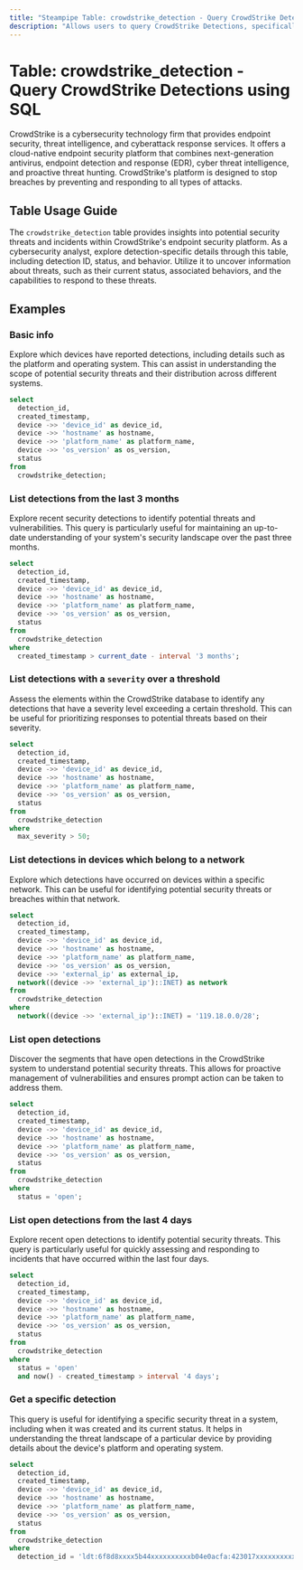 ```yaml
---
title: "Steampipe Table: crowdstrike_detection - Query CrowdStrike Detections using SQL"
description: "Allows users to query CrowdStrike Detections, specifically details related to detection ID, status, and behavior. This provides insights into potential security threats and incidents."
---
```


# Table: crowdstrike_detection - Query CrowdStrike Detections using SQL

CrowdStrike is a cybersecurity technology firm that provides endpoint security, threat intelligence, and cyberattack response services. It offers a cloud-native endpoint security platform that combines next-generation antivirus, endpoint detection and response (EDR), cyber threat intelligence, and proactive threat hunting. CrowdStrike's platform is designed to stop breaches by preventing and responding to all types of attacks.

## Table Usage Guide

The `crowdstrike_detection` table provides insights into potential security threats and incidents within CrowdStrike's endpoint security platform. As a cybersecurity analyst, explore detection-specific details through this table, including detection ID, status, and behavior. Utilize it to uncover information about threats, such as their current status, associated behaviors, and the capabilities to respond to these threats.

## Examples

### Basic info
Explore which devices have reported detections, including details such as the platform and operating system. This can assist in understanding the scope of potential security threats and their distribution across different systems.

```sql
select
  detection_id,
  created_timestamp,
  device ->> 'device_id' as device_id,
  device ->> 'hostname' as hostname,
  device ->> 'platform_name' as platform_name,
  device ->> 'os_version' as os_version,
  status
from
  crowdstrike_detection;
```

### List detections from the last 3 months
Explore recent security detections to identify potential threats and vulnerabilities. This query is particularly useful for maintaining an up-to-date understanding of your system's security landscape over the past three months.

```sql
select
  detection_id,
  created_timestamp,
  device ->> 'device_id' as device_id,
  device ->> 'hostname' as hostname,
  device ->> 'platform_name' as platform_name,
  device ->> 'os_version' as os_version,
  status
from
  crowdstrike_detection
where
  created_timestamp > current_date - interval '3 months';
```

### List detections with a `severity` over a threshold
Assess the elements within the CrowdStrike database to identify any detections that have a severity level exceeding a certain threshold. This can be useful for prioritizing responses to potential threats based on their severity.

```sql
select
  detection_id,
  created_timestamp,
  device ->> 'device_id' as device_id,
  device ->> 'hostname' as hostname,
  device ->> 'platform_name' as platform_name,
  device ->> 'os_version' as os_version,
  status
from
  crowdstrike_detection
where
  max_severity > 50;
```

### List detections in devices which belong to a network
Explore which detections have occurred on devices within a specific network. This can be useful for identifying potential security threats or breaches within that network.

```sql
select
  detection_id,
  created_timestamp,
  device ->> 'device_id' as device_id,
  device ->> 'hostname' as hostname,
  device ->> 'platform_name' as platform_name,
  device ->> 'os_version' as os_version,
  device ->> 'external_ip' as external_ip,
  network((device ->> 'external_ip')::INET) as network
from
  crowdstrike_detection
where
  network((device ->> 'external_ip')::INET) = '119.18.0.0/28';
```

### List open detections
Discover the segments that have open detections in the CrowdStrike system to understand potential security threats. This allows for proactive management of vulnerabilities and ensures prompt action can be taken to address them.

```sql
select
  detection_id,
  created_timestamp,
  device ->> 'device_id' as device_id,
  device ->> 'hostname' as hostname,
  device ->> 'platform_name' as platform_name,
  device ->> 'os_version' as os_version,
  status
from
  crowdstrike_detection
where
  status = 'open';
```

### List open detections from the last 4 days
Explore recent open detections to identify potential security threats. This query is particularly useful for quickly assessing and responding to incidents that have occurred within the last four days.

```sql
select
  detection_id,
  created_timestamp,
  device ->> 'device_id' as device_id,
  device ->> 'hostname' as hostname,
  device ->> 'platform_name' as platform_name,
  device ->> 'os_version' as os_version,
  status
from
  crowdstrike_detection
where
  status = 'open'
  and now() - created_timestamp > interval '4 days';
```

### Get a specific detection
This query is useful for identifying a specific security threat in a system, including when it was created and its current status. It helps in understanding the threat landscape of a particular device by providing details about the device's platform and operating system.

```sql
select
  detection_id,
  created_timestamp,
  device ->> 'device_id' as device_id,
  device ->> 'hostname' as hostname,
  device ->> 'platform_name' as platform_name,
  device ->> 'os_version' as os_version,
  status
from
  crowdstrike_detection
where
  detection_id = 'ldt:6f8d8xxxx5b44xxxxxxxxxxb04e0acfa:423017xxxxxxxxxx41';
```